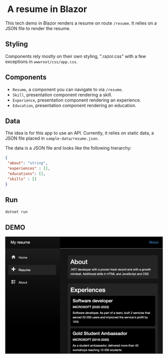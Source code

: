 #  A resume in Blazor

This tech demo in Blazor renders a resume on route `/resume`. It relies on a JSON file to render the resume.

## Styling

Components rely mostly on their own styling, "<Component>.razor.css" with a few exceptions in `wwwroot/css/app.css`.

## Components

- `Resume`, a component you can navigate to via `/resume`.
- `Skill`, presentation component rendering a skill.
- `Experience`, presentation component rendering an experience.
- `Education`, presentation component rendering an education.

## Data

The idea is for this app to use an API. Currently, it relies on static data, a JSON file placed in `sample-data/resume.json`.

The data is a JSON file and looks like the following hierarchy:

```json
{
 "about": "string",
 "experiences" : [],
 "educations": [],
 "skills" : []
}
```

## Run

```console
dotnet run
```

## DEMO

![test](resume-demo.png)
